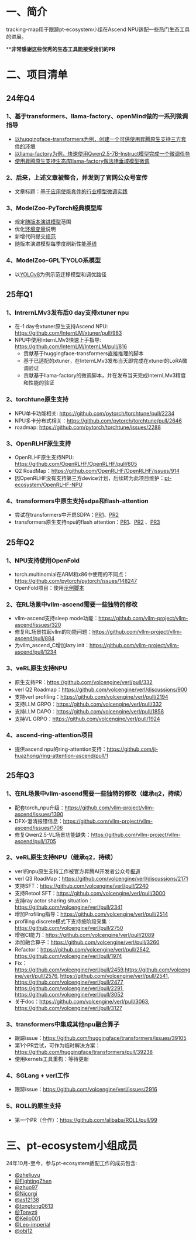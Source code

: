 # 一、简介
tracking-map用于跟踪pt-ecosystem小组在Ascend NPU适配一些热门生态工具的进展。

****非常感谢这些优秀的生态工具能接受我们的PR**



# 二、项目清单
## 24年Q4
### 1、基于transformers、llama-factory、openMind做的一系列微调指导
- [以huggingface-transformers为例，创建一个可供使用昇腾原生支持三方套件的环境](https://modelers.cn/models/PNP/Start-Create-Env-Transformers)
- [以llama-factory为例，快速使用Qwen2.5-7B-Instruct模型完成一个微调任务](https://modelers.cn/models/PNP/Llama-Factory-Quick-Start)
- [使用昇腾原生支持生态库llama-factory做法律垂域模型微调](https://modelers.cn/models/PNP/Enhance-Llama-Factory-SFT-Law)

### 2、后来，上述文章被整合，并发到了官网公众号宣传
- 文章标题：[基于应用使能套件的行业模型微调实践](https://mp.weixin.qq.com/s/7ocVjwX1k4xF6AaUkj-6vg)

### 3、ModelZoo-PyTorch经典模型库
- 规定[随版本演进模型](https://gitee.com/ascend/ModelZoo-PyTorch/pulls/6964)范围
- 优化[环境变量](https://gitee.com/ascend/ModelZoo-PyTorch/pulls/6943)说明
- 新增代码提交[规范](https://gitee.com/ascend/ModelZoo-PyTorch/pulls/7079)
- 随版本演进模型每季度刷新性能[基线](https://gitee.com/ascend/ModelZoo-PyTorch/pulls/7230)

### 4、ModelZoo-GPL下YOLO系模型
- 以[YOLOv8](https://gitee.com/ascend/modelzoo-GPL/tree/master/built-in/PyTorch/Official/cv/object_detection/Yolov8_for_PyTorch)为例示范迁移模型和调优路径


## 25年Q1
### 1、IntrernLMv3发布后0 day支持xtuner npu

- 在-1 day令xtuner原生支持Ascend NPU: https://github.com/InternLM/xtuner/pull/983
- NPU中使用InternLMv3快速上手指导: https://github.com/InternLM/InternLM/pull/816
  - 贡献基于huggingface-transformers直接推理的脚本
  - 基于已适配的xtuner，在InternLMv3发布当天即完成在xtuner的LoRA微调验证
  - 贡献基于llama-factory的微调脚本，并在发布当天完成InternLMv3精度和性能的验证

### 2、torchtune原生支持

- NPU单卡功能相关: https://github.com/pytorch/torchtune/pull/2234
- NPU多卡分布式相关：https://github.com/pytorch/torchtune/pull/2646
- roadmap: https://github.com/pytorch/torchtune/issues/2288

### 3、OpenRLHF原生支持
- OpenRLHF原生支持NPU: https://github.com/OpenRLHF/OpenRLHF/pull/605
- Q2 RoadMap：https://github.com/OpenRLHF/OpenRLHF/issues/914
- 因OpenRLHF没有支持第三方device计划，后续转为此项目维护：[pt-ecosystem/OpenRLHF-NPU](https://github.com/pt-ecosystem/OpenRLHF-NPU)

### 4、transformers中原生支持sdpa和flash-attention
- 尝试在transformers中开启SDPA：[PR1](https://github.com/huggingface/transformers/pull/35165)、[PR2](https://github.com/huggingface/transformers/pull/36383)
- transformers原生支持npu的flash attention：[PR1](https://github.com/huggingface/transformers/pull/36696)、[PR2](https://github.com/huggingface/transformers/pull/37698)
、[PR3](https://github.com/huggingface/transformers/pull/38278)

## 25年Q2
### 1、NPU支持使用OpenFold
- torch.multinomial在ARM和x86中使用的不同点：https://github.com/pytorch/pytorch/issues/148247
- OpenFold项目：使用[示例脚本](https://gitee.com/ascend/ModelZoo-PyTorch/tree/master/PyTorch/built-in/others/OpenFold_for_PyTorch)

### 2、在RL场景中vllm-ascend需要一些独特的修改
- vllm-ascend支持sleep mode功能：https://github.com/vllm-project/vllm-ascend/issues/320
- 修复RL场景拉起vllm的功能问题：https://github.com/vllm-project/vllm-ascend/pull/884
- 为vllm_ascend_C增加lazy init：https://github.com/vllm-project/vllm-ascend/pull/1234

### 3、veRL原生支持NPU
- 原生支持PR：https://github.com/volcengine/verl/pull/332
- verl Q2 Roadmap：https://github.com/volcengine/verl/discussions/900
- 支持verl profiling：https://github.com/volcengine/verl/pull/2194
- 支持LLM GRPO：https://github.com/volcengine/verl/pull/332
- 支持LLM DAPO：https://github.com/volcengine/verl/pull/1858
- 支持VL GRPO：https://github.com/volcengine/verl/pull/1924
 

### 4、ascend-ring-attention项目
- 提供ascend npu的ring-attention支持：https://github.com/ji-huazhong/ring-attention-ascend/pull/1


## 25年Q3
### 1、在RL场景中vllm-ascend需要一些独特的修改（继承q2，持续）
- 配套torch_npu升级：https://github.com/vllm-project/vllm-ascend/issues/1390
- DFX-澄清报错信息：https://github.com/vllm-project/vllm-ascend/issues/1706
- 修复Qwen2.5-VL场景功能缺失：https://github.com/vllm-project/vllm-ascend/pull/1705

### 2、veRL原生支持NPU（继承q2，持续）
- verl的npu原生支持工作被官方昇腾AI开发者公众号[报道](https://mp.weixin.qq.com/s/0nH7d2LvvBfcUhUvBR4r_A)
- verl Q3 RoadMap：https://github.com/volcengine/verl/discussions/2171
- 支持SFT：https://github.com/volcengine/verl/pull/2240
- 支持Retool SFT：https://github.com/volcengine/verl/pull/3000
- 支持ray actor sharing situation：https://github.com/volcengine/verl/pull/2341
- 增加Profiling指导：https://github.com/volcengine/verl/pull/2514
- profiling discrete模式下支持按阶段采集：https://github.com/volcengine/verl/pull/2750
- 增强CI能力：https://github.com/volcengine/verl/pull/2089
- 添加融合算子：https://github.com/volcengine/verl/pull/3260
- Refactor：https://github.com/volcengine/verl/pull/2542, https://github.com/volcengine/verl/pull/1974
- Fix：https://github.com/volcengine/verl/pull/2459,https://github.com/volcengine/verl/pull/2576, https://github.com/volcengine/verl/pull/2541, https://github.com/volcengine/verl/pull/2477, https://github.com/volcengine/verl/pull/2291, https://github.com/volcengine/verl/pull/3052
- 关于doc：https://github.com/volcengine/verl/pull/3063, https://github.com/volcengine/verl/pull/3127

### 3、transformers中集成其他npu融合算子
- 跟踪issue：https://github.com/huggingface/transformers/issues/39105
- 第1个PR尝试，可作为临时解决方案：https://github.com/huggingface/transformers/pull/39238
- 使用kernels工具重构：等待更新

### 4、SGLang + verl工作
- 跟踪issue：https://github.com/volcengine/verl/issues/2916

### 5、ROLL的原生支持
- 第一个PR（合作）：https://github.com/alibaba/ROLL/pull/99


# 三、pt-ecosystem小组成员
24年10月-至今，参与pt-ecosystem适配工作的成员包含:
- [@zheliuyu](https://github.com/zheliuyu)
- [@FightingZhen](https://github.com/FightingZhen)
- [@zhuo97](https://github.com/zhuo97)
- [@Nicorgi](https://github.com/Nicorgi)
- [@as12138](https://github.com/as12138)
- [@tongtong0613](https://github.com/tongtong0613)
- [@Tonyztj](https://github.com/Tonyztj)
- [@Keilo001](https://github.com/Keilo001)
- [@Leo-imperial](https://github.com/Leo-imperial)
- [@obj12](https://github.com/obj12)
